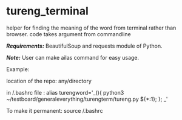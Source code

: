 # **tureng_terminal**
helper for finding the meaning of the word from terminal rather than browser. code takes argument from commandline 

***Requirements:***
BeautifulSoup and requests module of Python.


***Note:*** User can make ailas command for easy usage.

Example:

location of the repo: any/directory

in /.bashrc file : alias turengword='_(){ python3 ~/testboard/generaleverything/turengterm/tureng.py ${*:1}; }; _'


To make it permanent: source /.bashrc

